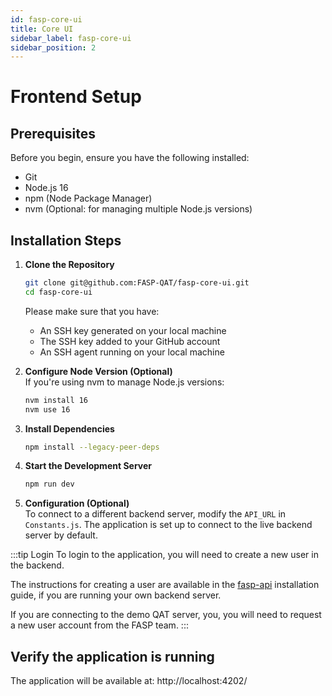 ```yaml
---
id: fasp-core-ui
title: Core UI
sidebar_label: fasp-core-ui
sidebar_position: 2
---
```


# Frontend Setup

## Prerequisites

Before you begin, ensure you have the following installed:
- Git
- Node.js 16
- npm (Node Package Manager)
- nvm (Optional: for managing multiple Node.js versions)

## Installation Steps

1. **Clone the Repository**
   ```bash
   git clone git@github.com:FASP-QAT/fasp-core-ui.git
   cd fasp-core-ui
   ```

   Please make sure that you have:
    - An SSH key generated on your local machine
    - The SSH key added to your GitHub account
    - An SSH agent running on your local machine

2. **Configure Node Version (Optional)**  
   If you're using nvm to manage Node.js versions:
   ```bash
   nvm install 16
   nvm use 16
   ```

3. **Install Dependencies**
   ```bash
   npm install --legacy-peer-deps
   ```

4. **Start the Development Server**
   ```bash
   npm run dev
   ```

5. **Configuration (Optional)**  
   To connect to a different backend server, modify the `API_URL` in `Constants.js`. The application is set up to connect to the live backend server by default.

:::tip Login
To login to the application, you will need to create a new user in the backend. 

The instructions for creating a user are available in the [fasp-api](/docs/developer/installation/developer/fasp-api) installation guide, if you are running your own backend server. 

If you are connecting to the demo QAT server, you, you will need to request a new user account from the FASP team.
:::

## Verify the application is running

The application will be available at:
http://localhost:4202/
